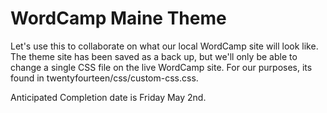 WordCamp Maine Theme
=======

Let's use this to collaborate on what our local WordCamp site will look like. The theme site has been saved as a back up, but we'll only be able to change a single CSS file on the live WordCamp site. For our purposes, its found in twentyfourteen/css/custom-css.css.

Anticipated Completion date is Friday May 2nd.
